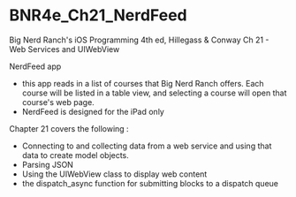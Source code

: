 BNR4e_Ch21_NerdFeed
======================== 

Big Nerd Ranch's iOS Programming 4th ed, Hillegass & Conway
Ch 21 - Web Services and UIWebView

NerdFeed app 
- this app reads in a list of courses that Big Nerd Ranch offers.  Each 
course will be listed in a table view, and selecting a course will open 
that course's web page.
- NerdFeed is designed for the iPad only

Chapter 21 covers the following :

- Connecting to and collecting data from a web service and using that 
data to create model objects. 
- Parsing JSON
- Using the UIWebView class to display web content
- the dispatch_async function for submitting blocks to a dispatch queue

